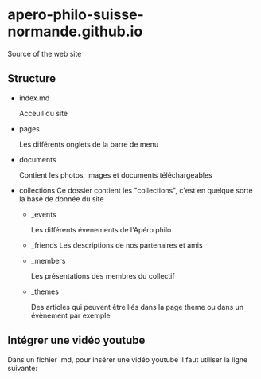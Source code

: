 # apero-philo-suisse-normande.github.io
Source of the web site

## Structure

- index.md

  Acceuil du site
  
- pages

  Les différents onglets de la barre de menu
  
- documents

  Contient les photos, images et documents téléchargeables
  
- collections
  Ce dossier contient les "collections", c'est en quelque sorte la base de donnée du site
  
  - _events
  
    Les différents évenements de l'Apéro philo
    
  - _friends
    Les descriptions de nos partenaires et amis
    
  - _members
  
    Les présentations des membres du collectif
    
  - _themes
  
    Des articles qui peuvent être liés dans la page theme ou dans un évènement par exemple
  
## Intégrer une vidéo youtube

Dans un fichier .md, pour insérer une vidéo youtube il faut utiliser la ligne suivante:

